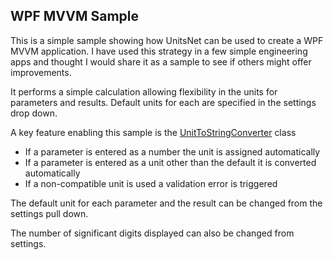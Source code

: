 ﻿## WPF MVVM Sample
This is a simple sample showing how UnitsNet can be used to create a WPF MVVM application. I have used this strategy in a few simple engineering apps and thought I would share it as a sample to see if others might offer improvements.

It performs a simple calculation allowing flexibility in the units for parameters and results. Default units for each are specified in the settings drop down.

A key feature enabling this sample is the [UnitToStringConverter](https://github.com/dayewah/UnitsNet/blob/master/Samples/WpfMVVMSample/WpfMVVMSample/Converters/UnitToStringConverter.cs) class
- If a parameter is entered as a number the unit is assigned automatically
- If a parameter is entered as a unit other than the default it is converted automatically
- If a non-compatible unit is used a validation error is triggered

The default unit for each parameter and the result can be changed from the settings pull down.

The number of significant digits displayed can also be changed from settings.